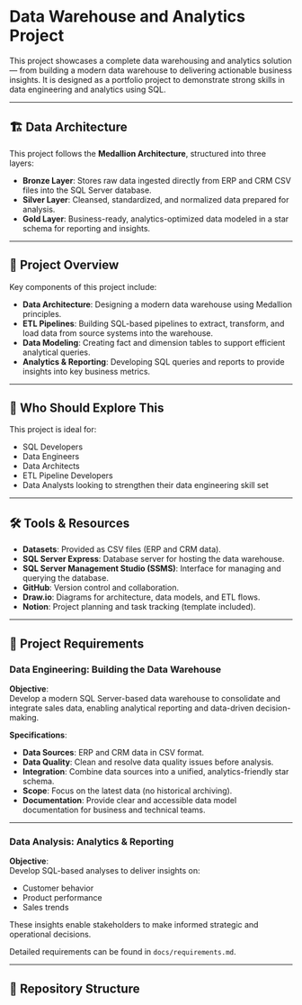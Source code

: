 # Data Warehouse and Analytics Project

This project showcases a complete data warehousing and analytics solution — from building a modern data warehouse to delivering actionable business insights. It is designed as a portfolio project to demonstrate strong skills in data engineering and analytics using SQL.

---

## 🏗️ Data Architecture

This project follows the **Medallion Architecture**, structured into three layers:

- **Bronze Layer**: Stores raw data ingested directly from ERP and CRM CSV files into the SQL Server database.
- **Silver Layer**: Cleansed, standardized, and normalized data prepared for analysis.
- **Gold Layer**: Business-ready, analytics-optimized data modeled in a star schema for reporting and insights.

---

## 📖 Project Overview

Key components of this project include:

- **Data Architecture**: Designing a modern data warehouse using Medallion principles.
- **ETL Pipelines**: Building SQL-based pipelines to extract, transform, and load data from source systems into the warehouse.
- **Data Modeling**: Creating fact and dimension tables to support efficient analytical queries.
- **Analytics & Reporting**: Developing SQL queries and reports to provide insights into key business metrics.

---

## 🎯 Who Should Explore This

This project is ideal for:

- SQL Developers
- Data Engineers
- Data Architects
- ETL Pipeline Developers
- Data Analysts looking to strengthen their data engineering skill set

---

## 🛠️ Tools & Resources

- **Datasets**: Provided as CSV files (ERP and CRM data).
- **SQL Server Express**: Database server for hosting the data warehouse.
- **SQL Server Management Studio (SSMS)**: Interface for managing and querying the database.
- **GitHub**: Version control and collaboration.
- **Draw.io**: Diagrams for architecture, data models, and ETL flows.
- **Notion**: Project planning and task tracking (template included).

---

## 🚀 Project Requirements

### Data Engineering: Building the Data Warehouse

**Objective**:  
Develop a modern SQL Server-based data warehouse to consolidate and integrate sales data, enabling analytical reporting and data-driven decision-making.

**Specifications**:

- **Data Sources**: ERP and CRM data in CSV format.
- **Data Quality**: Clean and resolve data quality issues before analysis.
- **Integration**: Combine data sources into a unified, analytics-friendly star schema.
- **Scope**: Focus on the latest data (no historical archiving).
- **Documentation**: Provide clear and accessible data model documentation for business and technical teams.

---

### Data Analysis: Analytics & Reporting

**Objective**:  
Develop SQL-based analyses to deliver insights on:

- Customer behavior
- Product performance
- Sales trends

These insights enable stakeholders to make informed strategic and operational decisions.

Detailed requirements can be found in `docs/requirements.md`.

---

## 📂 Repository Structure

